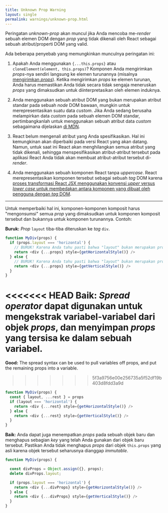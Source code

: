 ```yaml
---
title: Unknown Prop Warning
layout: single
permalink: warnings/unknown-prop.html
---
```

Peringatan *unknown-prop* akan muncul jika Anda mencoba me-*render* sebuah elemen DOM dengan *prop* yang tidak dikenali oleh React sebagai sebuah atribut/properti DOM yang valid.

Ada beberapa penyebab yang memungkinkan munculnya peringatan ini:

1. Apakah Anda menggunakan `{...this.props}` atau `cloneElement(element, this.props)`? Komponen Anda mengirimkan *props*-nya sendiri langsung ke elemen turunannya (misalnya [mengirimkan *props*](/docs/transferring-props.html)). Ketika mengirimkan *props* ke elemen turunan, Anda harus memastikan Anda tidak secara tidak sengaja meneruskan *props* yang dimaksudkan untuk diinterpretasikan oleh elemen induknya.

2. Anda menggunakan sebuah atribut DOM yang bukan merupakan atribut standar pada sebuah *node* DOM bawaan, mungkin untuk merepresentasikan suatu data *custom*. Jika Anda sedang berusaha melampirkan data *custom* pada sebuah elemen DOM standar, pertimbangkanlah untuk menggunakan sebuah atribut data *custom* sebagaimana dijelaskan [di MDN](https://developer.mozilla.org/en-US/docs/Web/Guide/HTML/Using*data*attributes).

3. React belum mengenali atribut yang Anda spesifikasikan. Hal ini kemungkinan akan diperbaiki pada versi React yang akan datang. Namun, untuk saat ini React akan menghilangkan semua atribut yang tidak dikenali, sehingga menspesifikasikan atribut-atribut tersebut pada aplikasi React Anda tidak akan membuat atribut-atribut tersebut di-*render*.

4. Anda menggunakan sebuah komponen React tanpa *uppercase*. React merepresentasikan komponen tersebut sebagai sebuah *tag* DOM karena [proses transformasi React JSX menggunakan konvensi *upper* versus *lower case* untuk membedakan antara komponen yang dibuat oleh pengguna dengan *tag* DOM](/docs/jsx-in-depth.html#user-defined-components-must-be-capitalized).

---

Untuk memperbaiki hal ini, komponen-komponen komposit harus "mengonsumsi" semua *prop* yang dimaksudkan untuk komponen komposit tersebut dan bukannya untuk komponen turunannya. Contoh:

**Buruk:** *Prop* `layout` tiba-tiba diteruskan ke *tag* `div`.

```js
function MyDiv(props) {
  if (props.layout === 'horizontal') {
    // BURUK! Karena Anda tahu pasti bahwa "layout" bukan merupakan prop yang dimengerti oleh <div>.
    return <div {...props} style={getHorizontalStyle()} />
  } else {
    // BURUK! Karena Anda tahu pasti bahwa "layout" bukan merupakan prop yang dimengerti oleh <div>.
    return <div {...props} style={getVerticalStyle()} />
  }
}
```

<<<<<<< HEAD
**Baik:** *Spread operator* dapat digunakan untuk mengekstrak variabel-variabel dari objek *props*, dan menyimpan *props* yang tersisa ke dalam sebuah variabel.
=======
**Good:** The spread syntax can be used to pull variables off props, and put the remaining props into a variable.
>>>>>>> 5f3a9756e00e256735a5f52df19b403d8fdd3a9d

```js
function MyDiv(props) {
  const { layout, ...rest } = props
  if (layout === 'horizontal') {
    return <div {...rest} style={getHorizontalStyle()} />
  } else {
    return <div {...rest} style={getVerticalStyle()} />
  }
}
```

**Baik:** Anda dapat juga menempatkan *props* pada sebuah objek baru dan menghapus sebagian *key* yang telah Anda gunakan dari objek baru tersebut. Pastikan Anda tidak menghapus *props* dari objek `this.props` yang asli karena objek tersebut seharusnya dianggap *immutable*.

```js
function MyDiv(props) {

  const divProps = Object.assign({}, props);
  delete divProps.layout;

  if (props.layout === 'horizontal') {
    return <div {...divProps} style={getHorizontalStyle()} />
  } else {
    return <div {...divProps} style={getVerticalStyle()} />
  }
}
```
